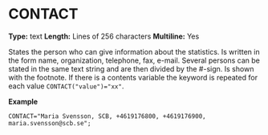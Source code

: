 # CONTACT
**Type:** text
**Length:** Lines of 256 characters
**Multiline:** Yes

States the person who can give information about the statistics. Is written in
the form name, organization, telephone, fax, e-mail. Several persons can be
stated in the same text string and are then divided by the #-sign. Is shown
with the footnote. If there is a contents variable the keyword is repeated for
each value `CONTACT("value")="xx"`.

**Example**
```
CONTACT="Maria Svensson, SCB, +4619176800, +4619176900,
maria.svensson@scb.se";
```
